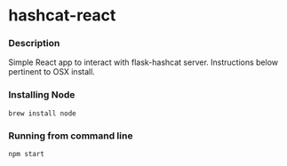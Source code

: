 # hashcat-react

### Description
Simple React app to interact with flask-hashcat server. Instructions below pertinent to OSX install.

### Installing Node
```
brew install node
```

### Running from command line
```
npm start
``` 
